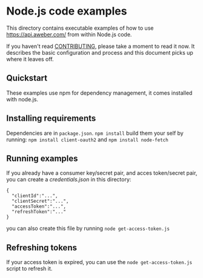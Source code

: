 # Node.js code examples

This directory contains executable examples of how to use https://api.aweber.com/ from within Node.js code.

If you haven't read [CONTRIBUTING], please take a moment to read it now.  It describes the basic configuration and process and this document picks up where it leaves off.

## Quickstart 

These examples use npm for dependency management, it comes installed with node.js.

## Installing requirements

Dependencies are in `package.json`. `npm install`
build them your self by running:
`npm install client-oauth2`
and 
`npm install node-fetch`


## Running examples

If you already have a consumer key/secret pair, and acces token/secret pair, you can create a *credentials.json* in this directory:

```
{
  "clientId":"...",
  "clientSecret":"...",
  "accessToken":"...",
  "refreshToken":"..."
}
```

you can also create this file by running `node get-access-token.js`


## Refreshing tokens
If your access token is expired, you can use the `node get-access-token.js` script to refresh it.

[CONTRIBUTING]: https://github.com/aweber/public-api-examples/blob/master/CONTRIBUTING.md
